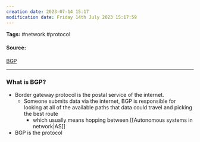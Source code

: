 ```yaml
---
creation date: 2023-07-14 15:17
modification date: Friday 14th July 2023 15:17:59
---
```


**Tags:** #network #protocol

#### Source:
[BGP](https://www.cloudflare.com/learning/security/glossary/what-is-bgp/)

--------------------------------------

### What is BGP?

* Border gateway protocol is the postal service of the internet.
	* Someone submits data via the internet, BGP is responsible for looking at all of the available paths that data could travel and picking the best route
		* which usually means hopping between  [[Autonomous systems in network|AS]]
* BGP is the protocol